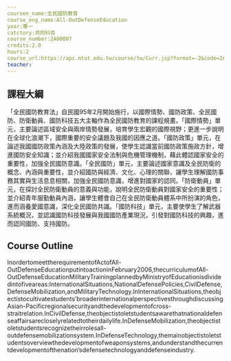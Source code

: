 ```yaml
---
coursen_name:全民國防教育
course_eng_name:All-OutDefenseEducation
year:專一
catctory:共同科目
course_number:2A00007
credits:2.0
hours:2
course_url:https://aps.ntut.edu.tw/course/tw/Curr.jsp?format=-2&code=2A00007
teacher:
---
```


## 課程大綱

「全民國防教育法」自民國95年2月開始施行，以國際情勢、國防政策、全民國防、防衛動員、國防科技五大主軸作為全民國防教育的課程規畫。「國際情勢」單元，主要論述區域安全與兩岸情勢發展，培育學生宏觀的國際視野；更進一步說明在全球化浪潮下，國際重要的安全議題及我國的因應之道。「國防政策」單元，在論述我國國防政策內涵及大陸政策的發展，使學生認識當前國防政策施政方針，增進國防安全知識；並介紹我國國家安全法制與危機管理機制，藉此體認國家安全的重要性，加強全民國防意識。「全民國防」單元，主要論述國家意識及全民防衛的概念、內涵與重要性，並介紹國防與經濟、文化、心理的關聯，讓學生理解國防事務其實與生活息息相關，加強全民國防意識，增進對國家的認同。「防衛動員」單元，在探討全民防衛動員的意義與功能，說明全民防衛動員對國家安全的重要性；並介紹青年服勤動員內涵，讓學生體會自己在全民防衛動員體系中所扮演的角色，進而涵養愛國意識，深化全民國防共識。「國防科技」單元，主要使學生了解武器系統概況，並認識國防科技發展與我國國防產業現況，引發對國防科技的興趣，進而認同國防、支持國防。


## Course Outline

InordertomeettherequirementofActofAll-OutDefenseEducationputintoactioninFebruary2006,thecurriculumofAll-OutDefenseEducationMilitaryTrainingplannedbyMinistryofEducationisdividedintofiveareas:InternationalSituations,NationalDefensePolicies,CivilDefense,DefenseMobilization,andMilitaryTechnology.InInternationalSituations,theobjectistocultivatestudents’broaderinternationalperspectivesthroughdiscussingAsian-Pacificregionalsecurityandthedevelopmentofcross-straitrelation.InCivilDefense,theobjectistoletstudentsawarethatnationaldefenseaffairsarecloselyrelatedtotheirdailylife.InDefenseMobilization,theobjectistoletstudentsrecognizetheirrolesall-outdefensemobilizationsystem.InDefenseTechnology,themainobjectistoletstudentsoverviewthedevelopmentofweaponsystems,andunderstandthecurrentdevelopmentofthenation’sdefensetechnologyanddefenseindustry.

